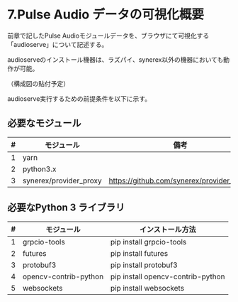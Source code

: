 # 7.Pulse Audio データの可視化概要

前章で記したPulse Audioモジュールデータを、ブラウザにて可視化する「audioserve」について記述する。

audioserveのインストール機器は、ラズパイ、synerex以外の機器においても動作が可能。

（構成図の貼付予定）



audioserve実行するための前提条件を以下に示す。

## 必要なモジュール

|  #   | モジュール             | 備考                                      |
| :--: | ---------------------- | ----------------------------------------- |
|  1   | yarn                   |                                           |
|  2   | python3.x              |                                           |
|  3   | synerex/provider_proxy | https://github.com/synerex/provider_proxy |



## 必要なPython 3 ライブラリ

|  #   | モジュール            | インストール方法                  |
| :--: | --------------------- | --------------------------------- |
|  1   | grpcio-tools          | pip install grpcio-tools          |
|  2   | futures               | pip install futures               |
|  3   | protobuf3             | pip install protobuf3             |
|  4   | opencv-contrib-python | pip install opencv-contrib-python |
|  5   | websockets            | pip install websockets            |



